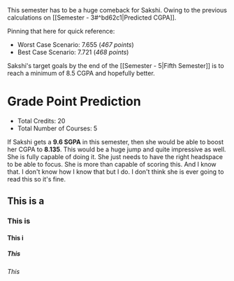 This semester has to be a huge comeback for Sakshi. Owing to the previous calculations on [[Semester - 3#^bd62c1|Predicted CGPA]]. 

Pinning that here for quick reference:
- Worst Case Scenario: 7.655 (*467 points*)
- Best Case Scenario: 7.721 (*468 points*)

Sakshi's target goals by the end of the [[Semester - 5|Fifth Semester]] is to reach a minimum of 8.5 CGPA and hopefully better.
# Grade Point Prediction
- Total Credits: 20 
- Total Number of Courses: 5 

If Sakshi gets a **9.6 SGPA** in this semester, then she would be able to boost her CGPA to **8.135**. This would be a huge jump and quite impressive as well. She is fully capable of doing it. She just needs to have the right headspace to be able to focus. She is more than capable of scoring this. And I know that. I don't know how I know that but I do. I don't think she is ever going to read this so it's fine. 
## This is a 
### This is
#### This i
##### This
###### This

